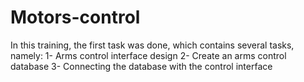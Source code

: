 # Motors-control
 In this training, the first task was done, which contains several tasks, namely:
  1- Arms control interface design
  2- Create an arms control database
  3- Connecting the database with the control interface
